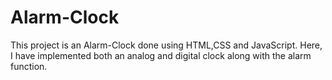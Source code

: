 # Alarm-Clock
This project is an Alarm-Clock done using HTML,CSS and JavaScript. Here, I have implemented both an analog and digital clock along with the alarm function.
